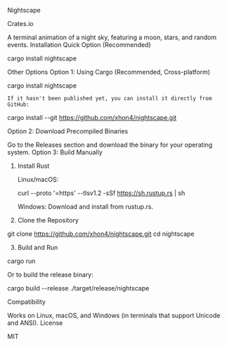 Nightscape

Crates.io

A terminal animation of a night sky, featuring a moon, stars, and random events.
Installation
Quick Option (Recommended)

cargo install nightscape

Other Options
Option 1: Using Cargo (Recommended, Cross-platform)

cargo install nightscape

    If it hasn't been published yet, you can install it directly from GitHub:

cargo install --git https://github.com/xhon4/nightscape.git

Option 2: Download Precompiled Binaries

Go to the Releases section and download the binary for your operating system.
Option 3: Build Manually
1. Install Rust

    Linux/macOS:

    curl --proto '=https' --tlsv1.2 -sSf https://sh.rustup.rs | sh

    Windows:
    Download and install from rustup.rs.

2. Clone the Repository

git clone https://github.com/xhon4/nightscape.git
cd nightscape

3. Build and Run

cargo run

Or to build the release binary:

cargo build --release
./target/release/nightscape

Compatibility

Works on Linux, macOS, and Windows (in terminals that support Unicode and ANSI).
License

MIT
